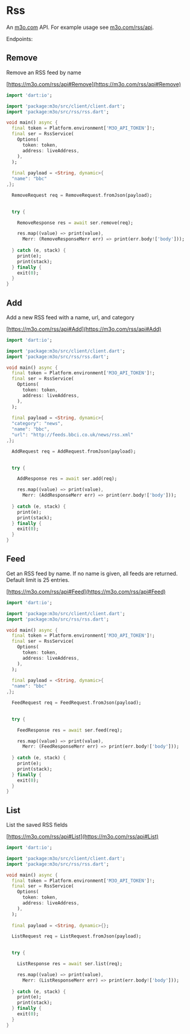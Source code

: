 # Rss

An [m3o.com](https://m3o.com) API. For example usage see [m3o.com/rss/api](https://m3o.com/rss/api).

Endpoints:

## Remove

Remove an RSS feed by name


[https://m3o.com/rss/api#Remove](https://m3o.com/rss/api#Remove)

```dart
import 'dart:io';

import 'package:m3o/src/client/client.dart';
import 'package:m3o/src/rss/rss.dart';

void main() async {
  final token = Platform.environment['M3O_API_TOKEN']!;
  final ser = RssService(
    Options(
      token: token,
      address: liveAddress,
    ),
  );
 
  final payload = <String, dynamic>{
  "name": "bbc"
,};

  RemoveRequest req = RemoveRequest.fromJson(payload);

  
  try {

	RemoveResponse res = await ser.remove(req);

    res.map((value) => print(value),
	  Merr: (RemoveResponseMerr err) => print(err.body!['body']));	
  
  } catch (e, stack) {
    print(e);
	print(stack);
  } finally {
    exit(0);
  }
}
```
## Add

Add a new RSS feed with a name, url, and category


[https://m3o.com/rss/api#Add](https://m3o.com/rss/api#Add)

```dart
import 'dart:io';

import 'package:m3o/src/client/client.dart';
import 'package:m3o/src/rss/rss.dart';

void main() async {
  final token = Platform.environment['M3O_API_TOKEN']!;
  final ser = RssService(
    Options(
      token: token,
      address: liveAddress,
    ),
  );
 
  final payload = <String, dynamic>{
  "category": "news",
  "name": "bbc",
  "url": "http://feeds.bbci.co.uk/news/rss.xml"
,};

  AddRequest req = AddRequest.fromJson(payload);

  
  try {

	AddResponse res = await ser.add(req);

    res.map((value) => print(value),
	  Merr: (AddResponseMerr err) => print(err.body!['body']));	
  
  } catch (e, stack) {
    print(e);
	print(stack);
  } finally {
    exit(0);
  }
}
```
## Feed

Get an RSS feed by name. If no name is given, all feeds are returned. Default limit is 25 entries.


[https://m3o.com/rss/api#Feed](https://m3o.com/rss/api#Feed)

```dart
import 'dart:io';

import 'package:m3o/src/client/client.dart';
import 'package:m3o/src/rss/rss.dart';

void main() async {
  final token = Platform.environment['M3O_API_TOKEN']!;
  final ser = RssService(
    Options(
      token: token,
      address: liveAddress,
    ),
  );
 
  final payload = <String, dynamic>{
  "name": "bbc"
,};

  FeedRequest req = FeedRequest.fromJson(payload);

  
  try {

	FeedResponse res = await ser.feed(req);

    res.map((value) => print(value),
	  Merr: (FeedResponseMerr err) => print(err.body!['body']));	
  
  } catch (e, stack) {
    print(e);
	print(stack);
  } finally {
    exit(0);
  }
}
```
## List

List the saved RSS fields


[https://m3o.com/rss/api#List](https://m3o.com/rss/api#List)

```dart
import 'dart:io';

import 'package:m3o/src/client/client.dart';
import 'package:m3o/src/rss/rss.dart';

void main() async {
  final token = Platform.environment['M3O_API_TOKEN']!;
  final ser = RssService(
    Options(
      token: token,
      address: liveAddress,
    ),
  );
 
  final payload = <String, dynamic>{};

  ListRequest req = ListRequest.fromJson(payload);

  
  try {

	ListResponse res = await ser.list(req);

    res.map((value) => print(value),
	  Merr: (ListResponseMerr err) => print(err.body!['body']));	
  
  } catch (e, stack) {
    print(e);
	print(stack);
  } finally {
    exit(0);
  }
}
```
